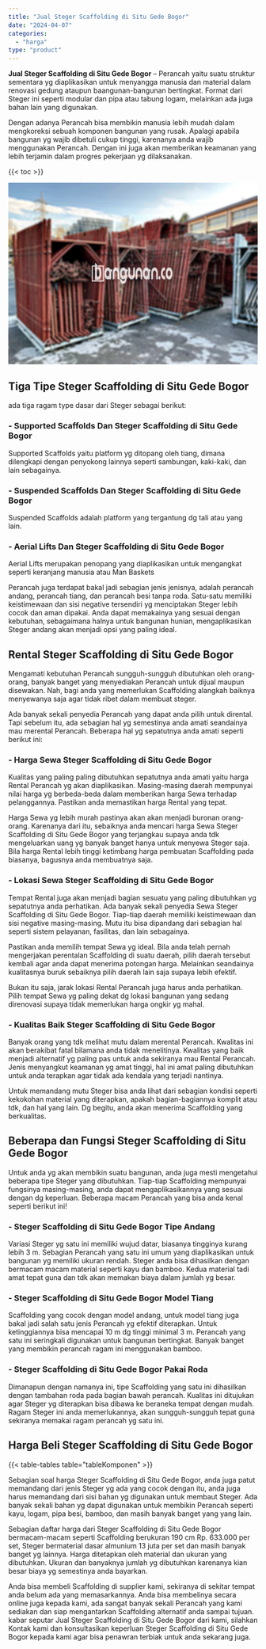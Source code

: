 ```yaml
---
title: "Jual Steger Scaffolding di Situ Gede Bogor"
date: "2024-04-07"
categories: 
  - "harga"
type: "product"
---
```


**Jual Steger Scaffolding di Situ Gede Bogor** – Perancah yaitu suatu struktur sementara yg diaplikasikan untuk menyangga manusia dan material dalam renovasi gedung ataupun baangunan-bangunan bertingkat. Format dari Steger ini seperti modular dan pipa atau tabung logam, melainkan ada juga bahan lain yang digunakan.

Dengan adanya Perancah bisa membikin manusia lebih mudah dalam mengkoreksi sebuah komponen bangunan yang rusak. Apalagi apabila bangunan yg wajib dibetuli cukup tinggi, karenanya anda wajib menggunakan Perancah. Dengan ini juga akan memberikan keamanan yang lebih terjamin dalam progres pekerjaan yg dilaksanakan.

{{< toc >}}

![Jual Steger Scaffolding di Situ Gede Bogor](/images/sewa-scaffolding-steger-22.png)

## Tiga Tipe Steger Scaffolding di Situ Gede Bogor

ada tiga ragam type dasar dari Steger sebagai berikut:

### \- Supported Scaffolds Dan Steger Scaffolding di Situ Gede Bogor

Supported Scaffolds yaitu platform yg ditopang oleh tiang, dimana dilengkapi dengan penyokong lainnya seperti sambungan, kaki-kaki, dan lain sebagainya.

### \- Suspended Scaffolds Dan Steger Scaffolding di Situ Gede Bogor

Suspended Scaffolds adalah platform yang tergantung dg tali atau yang lain.

### \- Aerial Lifts Dan Steger Scaffolding di Situ Gede Bogor

Aerial Lifts merupakan penopang yang diaplikasikan untuk mengangkat seperti keranjang manusia atau Man Baskets

Perancah juga terdapat bakal jadi sebagian jenis jenisnya, adalah perancah andang, perancah tiang, dan perancah besi tanpa roda. Satu-satu memiliki keistimewaan dan sisi negative tersendiri yg menciptakan Steger lebih cocok dan aman dipakai. Anda dapat memakainya yang sesuai dengan kebutuhan, sebagaimana halnya untuk bangunan hunian, mengaplikasikan Steger andang akan menjadi opsi yang paling ideal.

## Rental Steger Scaffolding di Situ Gede Bogor

Mengamati kebutuhan Perancah sungguh-sungguh dibutuhkan oleh orang-orang, banyak banget yang menyediakan Perancah untuk dijual maupun disewakan. Nah, bagi anda yang memerlukan Scaffolding alangkah baiknya menyewanya saja agar tidak ribet dalam membuat steger.

Ada banyak sekali penyedia Perancah yang dapat anda pilih untuk dirental. Tapi sebelum itu, ada sebagian hal yg semestinya anda amati seandainya mau merental Perancah. Beberapa hal yg sepatutnya anda amati seperti berikut ini:

### \- Harga Sewa Steger Scaffolding di Situ Gede Bogor

Kualitas yang paling paling dibutuhkan sepatutnya anda amati yaitu harga Rental Perancah yg akan diaplikasikan. Masing-masing daerah mempunyai nilai harga yg berbeda-beda dalam memberikan harga Sewa terhadap pelanggannya. Pastikan anda memastikan harga Rental yang tepat.

Harga Sewa yg lebih murah pastinya akan akan menjadi buronan orang-orang. Karenanya dari itu, sebaiknya anda mencari harga Sewa Steger Scaffolding di Situ Gede Bogor yang terjangkau supaya anda tdk mengeluarkan uang yg banyak banget hanya untuk menyewa Steger saja. Bila harga Rental lebih tinggi ketimbang harga pembuatan Scaffolding pada biasanya, bagusnya anda membuatnya saja.

### \- Lokasi Sewa Steger Scaffolding di Situ Gede Bogor

Tempat Rental juga akan menjadi bagian sesuatu yang paling dibutuhkan yg sepatutnya anda perhatikan. Ada banyak sekali penyedia Sewa Steger Scaffolding di Situ Gede Bogor. Tiap-tiap daerah memiliki keistimewaan dan sisi negative masing-masing. Mutu itu bisa dipandang dari sebagian hal seperti sistem pelayanan, fasilitas, dan lain sebagainya.

Pastikan anda memilih tempat Sewa yg ideal. Bila anda telah pernah mengerjakan perentalan Scaffolding di suatu daerah, pilih daerah tersebut kembali agar anda dapat menerima potongan harga. Melainkan seandainya kualitasnya buruk sebaiknya pilih daerah lain saja supaya lebih efektif.

Bukan itu saja, jarak lokasi Rental Perancah juga harus anda perhatikan. Pilih tempat Sewa yg paling dekat dg lokasi bangunan yang sedang direnovasi supaya tidak memerlukan harga ongkir yg mahal.

### \- Kualitas Baik Steger Scaffolding di Situ Gede Bogor

Banyak orang yang tdk melihat mutu dalam merental Perancah. Kwalitas ini akan berakibat fatal bilamana anda tidak menelitinya. Kwalitas yang baik menjadi alternatif yg paling pas untuk anda sekiranya mau Rental Perancah. Jenis menyangkut keamanan yg amat tinggi, hal ini amat paling dibutuhkan untuk anda terapkan agar tidak ada kendala yang terjadi nantinya.

Untuk memandang mutu Steger bisa anda lihat dari sebagian kondisi seperti kekokohan material yang diterapkan, apakah bagian-bagiannya komplit atau tdk, dan hal yang lain. Dg begitu, anda akan menerima Scaffolding yang berkualitas.

## Beberapa dan Fungsi Steger Scaffolding di Situ Gede Bogor

Untuk anda yg akan membikin suatu bangunan, anda juga mesti mengetahui beberapa tipe Steger yang dibutuhkan. Tiap-tiap Scaffolding mempunyai fungsinya masing-masing, anda dapat mengaplikasikannya yang sesuai dengan dg keperluan. Beberapa macam Perancah yang bisa anda kenal seperti berikut ini!

### \- Steger Scaffolding di Situ Gede Bogor Tipe Andang

Variasi Steger yg satu ini memiliki wujud datar, biasanya tingginya kurang lebih 3 m. Sebagian Perancah yang satu ini umum yang diaplikasikan untuk bangunan yg memiliki ukuran rendah. Steger anda bisa dihasilkan dengan bermacam macam material seperti kayu dan bamboo. Kedua material tadi amat tepat guna dan tdk akan memakan biaya dalam jumlah yg besar.

### \- Steger Scaffolding di Situ Gede Bogor Model Tiang

Scaffolding yang cocok dengan model andang, untuk model tiang juga bakal jadi salah satu jenis Perancah yg efektif diterapkan. Untuk ketinggiannya bisa mencapai 10 m dg tinggi minimal 3 m. Perancah yang satu ini seringkali digunakan untuk bangunan bertingkat. Banyak banget yang membikin perancah ragam ini menggunakan bamboo.

### \- Steger Scaffolding di Situ Gede Bogor Pakai Roda

Dimanapun dengan namanya ini, tipe Scaffolding yang satu ini dihasilkan dengan tambahan roda pada bagian bawah perancah. Kualitas ini ditujukan agar Steger yg diterapkan bisa dibawa ke beraneka tempat dengan mudah. Ragam Steger ini anda memerlukannya, akan sungguh-sungguh tepat guna sekiranya memakai ragam perancah yg satu ini.

## Harga Beli Steger Scaffolding di Situ Gede Bogor

{{< table-tables table="tableKomponen" >}}

Sebagian soal harga Steger Scaffolding di Situ Gede Bogor, anda juga patut memandang dari jenis Steger yg ada yang cocok dengan itu, anda juga harus memandang dari sisi bahan yg digunakan untuk membaut Steger. Ada banyak sekali bahan yg dapat digunakan untuk membikin Perancah seperti kayu, logam, pipa besi, bamboo, dan masih banyak banget yang yang lain.

Sebagian daftar harga dari Steger Scaffolding di Situ Gede Bogor bermacam-macam seperti Scaffolding berukuran 190 cm Rp. 633.000 per set, Steger bermaterial dasar almunium 13 juta per set dan masih banyak banget yg lainnya. Harga ditetapkan oleh material dan ukuran yang dibutuhkan. Ukuran dan banyaknya jumlah yg dibutuhkan karenanya kian besar biaya yg semestinya anda bayarkan.

Anda bisa membeli Scaffolding di supplier kami, sekiranya di sekitar tempat anda belum ada yang memasarkannya. Anda bisa membelinya secara online juga kepada kami, ada sangat banyak sekali Perancah yang kami sediakan dan siap mengantarkan Scaffolding alternatif anda sampai tujuan. kabar seputar Jual Steger Scaffolding di Situ Gede Bogor dari kami, silahkan Kontak kami dan konsultasikan keperluan Steger Scaffolding di Situ Gede Bogor kepada kami agar bisa penawran terbiak untuk anda sekarang juga.
